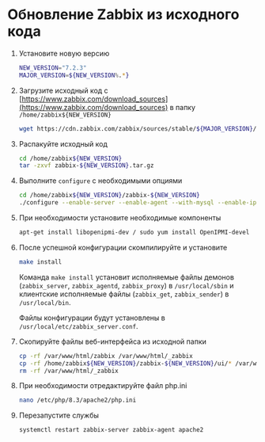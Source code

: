 # Обновление Zabbix из исходного кода

1. Установите новую версию

    ```bash
    NEW_VERSION="7.2.3"
    MAJOR_VERSION=${NEW_VERSION%.*}
    ```

2. Загрузите исходный код с [https://www.zabbix.com/download_sources](https://www.zabbix.com/download_sources) в папку `/home/zabbix${NEW_VERSION}`

    ```bash
    wget https://cdn.zabbix.com/zabbix/sources/stable/${MAJOR_VERSION}/zabbix-${NEW_VERSION}.tar.gz -P /home/zabbix${NEW_VERSION}
    ```

3. Распакуйте исходный код

    ```bash
    cd /home/zabbix${NEW_VERSION}
    tar -zxvf zabbix-${NEW_VERSION}.tar.gz
    ```

4. Выполните `configure` с необходимыми опциями

    ```bash
    cd /home/zabbix${NEW_VERSION}/zabbix-${NEW_VERSION}
    ./configure --enable-server --enable-agent --with-mysql --enable-ipv6 --with-net-snmp --with-libcurl --with-libxml2 --with-openipmi
    ```

5. При необходимости установите необходимые компоненты

    ```bash
    apt-get install libopenipmi-dev / sudo yum install OpenIPMI-devel
    ```

6. После успешной конфигурации скомпилируйте и установите

    ```bash
    make install
    ```

    Команда `make install` установит исполняемые файлы демонов (`zabbix_server`, `zabbix_agentd`, `zabbix_proxy`) в `/usr/local/sbin` и клиентские исполняемые файлы (`zabbix_get`, `zabbix_sender`) в `/usr/local/bin`.

    Файлы конфигурации будут установлены в `/usr/local/etc/zabbix_server.conf`.

7. Скопируйте файлы веб-интерфейса из исходной папки

    ```bash
    cp -rf /var/www/html/zabbix /var/www/html/_zabbix
    cp -rf /home/zabbix${NEW_VERSION}/zabbix-${NEW_VERSION}/ui/* /var/www/html/zabbix/
    rm -rf /var/www/html/_zabbix
    ```

8. При необходимости отредактируйте файл php.ini

    ```bash
    nano /etc/php/8.3/apache2/php.ini
    ```

9. Перезапустите службы

    ```bash
    systemctl restart zabbix-server zabbix-agent apache2
    ```

